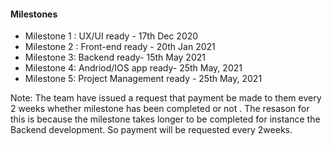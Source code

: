 #### Milestones
- Milestone 1 : UX/UI ready - 17th Dec 2020
- Milestone 2 : Front-end ready - 20th Jan 2021
- Milestone 3:  Backend ready- 15th May 2021
- Milestone 4:  Andriod/IOS app ready- 25th May, 2021
- Milestone 5:  Project Management ready - 25th May, 2021

Note: The team have issued a request that payment be made to them every 2 weeks whether milestone has been completed or not . The resason for this is because the milestone takes longer to be completed for instance the Backend development. So payment will be requested every 2weeks. 
